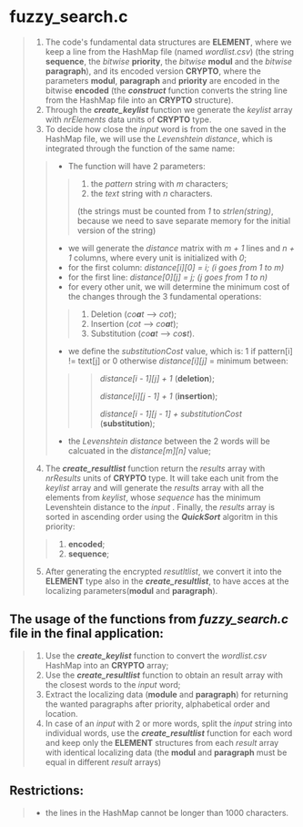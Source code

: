 # fuzzy_search.c
>1. The code's fundamental data structures are **ELEMENT**, where we keep a line from the HashMap file (named *wordlist.csv*) (the string **sequence**, the *bitwise* **priority**, the *bitwise* **modul** and the *bitwise* **paragraph**), and its encoded version **CRYPTO**, where the parameters **modul**, **paragraph** and **priority** are encoded in the bitwise **encoded** (the ***construct*** function converts the string line from the HashMap file into an **CRYPTO** structure).
>2. Through the ***create_keylist*** function we generate the *keylist* array with *nrElements* data units of **CRYPTO** type.
>3. To decide how close the *input* word is from the one saved in the HashMap file, we will use the *Levenshtein distance*, which is integrated through the function of the same name:
>>- The function will have 2 parameters:  
>>>1. the *pattern* string with *m* characters;
>>>2. the *text* string with *n* characters.
>>>
>>>(the strings must be counted from *1* to *strlen(*string*)*, because we need to save separate memory for the initial version of the string)
>>- we will generate the *distance* matrix with *m + 1* lines and *n + 1* columns, where every unit is initialized with *0*;
>>- for the first column: *distance[i][0] = i; (i goes from 1 to m)*
>>- for the first line: *distance[0][j] = j; (j goes from 1 to n)*
>>- for every other unit, we will determine the minimum cost of the changes through the 3 fundamental operations:
>>>1. Deletion (*co**a**t* --> *cot*);
>>>2. Insertion (*cot* --> *co**a**t*);
>>>3. Substitution (*co**a**t* --> *co**s**t*).
>>- we define the *substitutionCost* value, which is: 1 if pattern[i] != text[j] or 0 otherwise
>>*distance[i][j]* = minimum between:
>>>>*distance[i - 1][j] + 1* (**deletion**);
>>>>
>>>>*distance[i][j - 1] + 1* (**insertion**);
>>>>
>>>>*distance[i - 1][j - 1] + substitutionCost* (**substitution**);
>>
>>- the *Levenshtein distance* between the 2 words will be calcuated in the *distance[m][n]* value;
>4. The ***create_resultlist*** function return the *results* array with *nrResults* units of **CRYPTO** type. It will take each unit from the *keylist* array and will generate the *results* array with all the elements from *keylist*, whose *sequence* has the minimum Levenshtein distance to the *input* . Finally, the *results* array is sorted in ascending order using the ***QuickSort*** algoritm in this priority:
>>1. **encoded**;
>>2. **sequence**;
>>
>5. After generating the encrypted *resutltlist*, we convert it into the **ELEMENT** type also in the ***create_resultlist***, to have acces at the localizing parameters(**modul** and **paragraph**).

## The usage of the functions from *fuzzy_search.c* file in the final application:
>1. Use the ***create_keylist*** function to convert the *wordlist.csv* HashMap into an **CRYPTO** array;
>2. Use the ***create_resultlist*** function to obtain an result array with the closest words to the *input* word;
>3. Extract the localizing data (**module** and **paragraph**) for returning the wanted paragraphs after priority, alphabetical order and location.
>4. In case of an *input* with 2 or more words, split the *input* string into individual words, use the ***create_resultlist*** function for each word and keep only the **ELEMENT** structures from each *result* array with identical localizing data (the **modul** and **paragraph** must be equal in different *result* arrays)

## Restrictions:
>- the lines in the HashMap cannot be longer than 1000 characters.